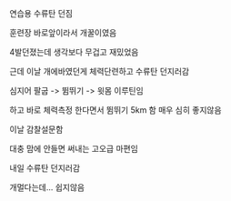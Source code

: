 연습용 수류탄 던짐

훈련장 바로앞이라서 개꿀이였음

4발던졌는데 생각보다 무겁고 재밌었음

근데 이날 개에바였던게 체력단련하고 수류탄 던지러감

심지어 팔굽 -> 뜀뛰기 -> 윗몸 이루틴임

하고 바로 체력측정 한다면서 뜀뛰기 5km 함 매우 심히 좋지않음

이날 감찰설문함

대충 맘에 안들면 써내는 고오급 마편임

내일 수류탄 던지러감

개멀다는데... 쉽지않음
